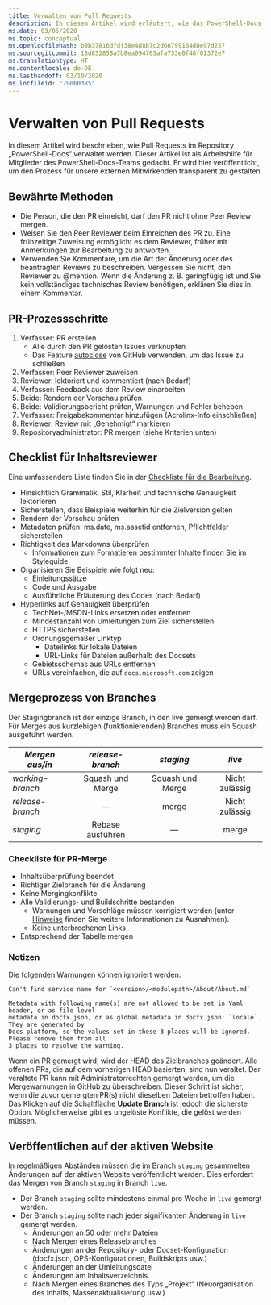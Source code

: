 ```yaml
---
title: Verwalten von Pull Requests
description: In diesem Artikel wird erläutert, wie das PowerShell-Docs-Team Pull Requests verwaltet.
ms.date: 03/05/2020
ms.topic: conceptual
ms.openlocfilehash: b9b37816dfdf38e4d8b7c2d66799164d0e97d257
ms.sourcegitcommit: 18d832858a7b8ea094763afa753e0f48f01372e7
ms.translationtype: HT
ms.contentlocale: de-DE
ms.lasthandoff: 03/10/2020
ms.locfileid: "79060385"
---
```

# <a name="managing-pull-requests"></a>Verwalten von Pull Requests

In diesem Artikel wird beschrieben, wie Pull Requests im Repository „PowerShell-Docs“ verwaltet werden. Dieser Artikel ist als Arbeitshilfe für Mitglieder des PowerShell-Docs-Teams gedacht. Er wird hier veröffentlicht, um den Prozess für unsere externen Mitwirkenden transparent zu gestalten.

## <a name="best-practices"></a>Bewährte Methoden

- Die Person, die den PR einreicht, darf den PR nicht ohne Peer Review mergen.
- Weisen Sie den Peer Reviewer beim Einreichen des PR zu. Eine frühzeitige Zuweisung ermöglicht es dem Reviewer, früher mit Anmerkungen zur Bearbeitung zu antworten.
- Verwenden Sie Kommentare, um die Art der Änderung oder des beantragten Reviews zu beschreiben. Vergessen Sie nicht, den Reviewer zu @mention. Wenn die Änderung z. B. geringfügig ist und Sie kein vollständiges technisches Review benötigen, erklären Sie dies in einem Kommentar.

## <a name="pr-process-steps"></a>PR-Prozessschritte

1. Verfasser: PR erstellen
   - Alle durch den PR gelösten Issues verknüpfen
   - Das Feature [autoclose](https://help.github.com/en/articles/closing-issues-using-keywords) von GitHub verwenden, um das Issue zu schließen
1. Verfasser: Peer Reviewer zuweisen
1. Reviewer: lektoriert und kommentiert (nach Bedarf)
1. Verfasser: Feedback aus dem Review einarbeiten
1. Beide: Rendern der Vorschau prüfen
1. Beide: Validierungsbericht prüfen, Warnungen und Fehler beheben
1. Verfasser: Freigabekommentar hinzufügen (Acrolinx-Info einschließen)
1. Reviewer: Review mit „Genehmigt“ markieren
1. Repositoryadministrator: PR mergen (siehe Kriterien unten)

## <a name="content-reviewer-checklist"></a>Checklist für Inhaltsreviewer

Eine umfassendere Liste finden Sie in der [Checkliste für die Bearbeitung](editorial-checklist.md).

- Hinsichtlich Grammatik, Stil, Klarheit und technische Genauigkeit lektorieren
- Sicherstellen, dass Beispiele weiterhin für die Zielversion gelten
- Rendern der Vorschau prüfen
- Metadaten prüfen: ms.date, ms.assetid entfernen, Pflichtfelder sicherstellen
- Richtigkeit des Markdowns überprüfen
  - Informationen zum Formatieren bestimmter Inhalte finden Sie im Styleguide.
- Organisieren Sie Beispiele wie folgt neu:
  - Einleitungssätze
  - Code und Ausgabe
  - Ausführliche Erläuterung des Codes (nach Bedarf)
- Hyperlinks auf Genauigkeit überprüfen
  - TechNet-/MSDN-Links ersetzen oder entfernen
  - Mindestanzahl von Umleitungen zum Ziel sicherstellen
  - HTTPS sicherstellen
  - Ordnungsgemäßer Linktyp
    - Dateilinks für lokale Dateien
    - URL-Links für Dateien außerhalb des Docsets
  - Gebietsschemas aus URLs entfernen
  - URLs vereinfachen, die auf `docs.microsoft.com` zeigen

## <a name="branch-merge-process"></a>Mergeprozess von Branches

Der Stagingbranch ist der einzige Branch, in den live gemergt werden darf. Für Merges aus kurzlebigen (funktionierenden) Branches muss ein Squash ausgeführt werden.

| *Mergen aus/in*  | *release-branch* | *staging*        | *live*      |
| ---------------- |:----------------:|:----------------:|:-----------:|
| *working-branch* | Squash und Merge | Squash und Merge | Nicht zulässig |
| *release-branch* | &mdash;          | merge            | Nicht zulässig |
| *staging*        | Rebase ausführen           | &mdash;          | merge       |

### <a name="pr-merger-checklist"></a>Checkliste für PR-Merge

- Inhaltsüberprüfung beendet
- Richtiger Zielbranch für die Änderung
- Keine Mergingkonflikte
- Alle Validierungs- und Buildschritte bestanden
  - Warnungen und Vorschläge müssen korrigiert werden (unter [Hinweise](#notes) finden Sie weitere Informationen zu Ausnahmen).
  - Keine unterbrochenen Links
- Entsprechend der Tabelle mergen

### <a name="notes"></a>Notizen

Die folgenden Warnungen können ignoriert werden:

```
Can't find service name for `<version>/<modulepath>/About/About.md`
```

```
Metadata with following name(s) are not allowed to be set in Yaml header, or as file level
metadata in docfx.json, or as global metadata in docfx.json: `locale`. They are generated by
Docs platform, so the values set in these 3 places will be ignored. Please remove them from all
3 places to resolve the warning.
```

Wenn ein PR gemergt wird, wird der HEAD des Zielbranches geändert. Alle offenen PRs, die auf dem vorherigen HEAD basierten, sind nun veraltet. Der veraltete PR kann mit Administratorrechten gemergt werden, um die Mergewarnungen in GitHub zu überschreiben. Dieser Schritt ist sicher, wenn die zuvor gemergten PR(s) nicht dieselben Dateien betroffen haben. Das Klicken auf die Schaltfläche **Update Branch** ist jedoch die sicherste Option. Möglicherweise gibt es ungelöste Konflikte, die gelöst werden müssen.

## <a name="publishing-to-live"></a>Veröffentlichen auf der aktiven Website

In regelmäßigen Abständen müssen die im Branch `staging` gesammelten Änderungen auf der aktiven Website veröffentlicht werden. Dies erfordert das Mergen von Branch `staging` in Branch `live`.

- Der Branch `staging` sollte mindestens einmal pro Woche in `live` gemergt werden.
- Der Branch `staging` sollte nach jeder signifikanten Änderung in `live` gemergt werden.
  - Änderungen an 50 oder mehr Dateien
  - Nach Mergen eines Releasebranches
  - Änderungen an der Repository- oder Docset-Konfiguration (docfx.json, OPS-Konfigurationen, Buildskripts usw.)
  - Änderungen an der Umleitungsdatei
  - Änderungen am Inhaltsverzeichnis
  - Nach Mergen eines Branches des Typs „Projekt“ (Neuorganisation des Inhalts, Massenaktualisierung usw.)
